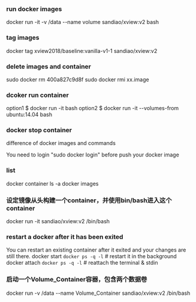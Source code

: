 ### run docker images
docker run -it -v /data --name volume sandiao/xview:v2 bash


### tag images
docker tag xview2018/baseline:vanilla-v1-1 sandiao/xview:v2


### delete images and container
sudo docker rm 400a827c9d8f
sudo docker rmi xx.image



### dcoker run container
option1
$ docker run -it <image-id of above image> bash
option2
$ docker run -it --volumes-from <id-of-above-container> ubuntu:14.04 bash

### docker stop container
difference of docker images and commands



You need to login "sudo docker login" before push your docker image


### list
docker container ls -a
docker images


### 设定镜像从头构建一个container，并使用bin/bash进入这个container
docker run -it sandiao/xview:v2  /bin/bash


### restart a docker after it has been exited
You can restart an existing container after it exited and your changes are still there.
docker start  `docker ps -q -l` # restart it in the background
docker attach `docker ps -q -l` # reattach the terminal & stdin


### 启动一个Volume_Container容器，包含两个数据卷
docker run -v /data --name Volume_Container sandiao/xview:v2  /bin/bash
  
